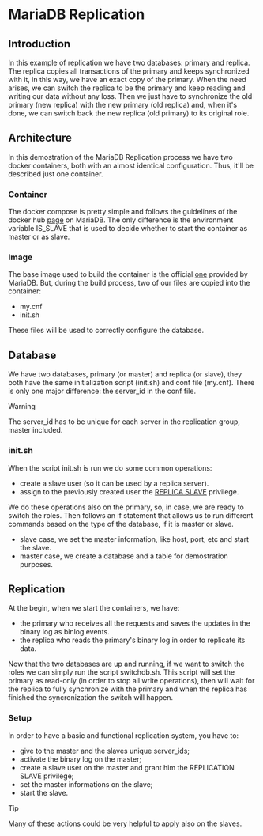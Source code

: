 
# MariaDB Replication

## Introduction

In this example of replication we have two databases: primary and replica.
The replica copies all transactions of the primary and keeps synchronized with it, in this way, we have an exact copy of the primary.
When the need arises, we can switch the replica to be the primary and keep reading and writing our data without any loss.
Then we just have to synchronize the old primary (new replica) with the new primary (old replica) and, when it's done, we can switch back the new replica (old primary) to its original role.

## Architecture

In this demostration of the MariaDB Replication process we have two docker containers, both with an almost identical configuration. Thus, it'll be described just one container.

### Container

The docker compose is pretty simple and follows the guidelines of the docker hub [page](https://hub.docker.com/_/mariadb) on MariaDB. The only difference is the environment variable IS_SLAVE that is used to decide whether to start the container as master or as slave.

### Image

The base image used to build the container is the official [one](https://hub.docker.com/_/mariadb) provided by MariaDB.
But, during the build process, two of our files are copied into the container:
- my.cnf
- init.sh

These files will be used to correctly configure the database.

## Database

We have two databases, primary (or master) and replica (or slave), they both have the same initialization script (init.sh) and conf file (my.cnf).
There is only one major difference: the server_id in the conf file.

> [!WARNING]
> The server_id has to be unique for each server in the replication group, master included.

### init.sh

When the script init.sh is run we do some common operations:
- create a slave user (so it can be used by a replica server).
- assign to the previously created user the [REPLICA SLAVE](https://dev.mysql.com/doc/refman/8.0/en/privileges-provided.html#priv_replication-slave) privilege.

We do these operations also on the primary, so, in case, we are ready to switch the roles.
Then follows an if statement that allows us to run different commands based on the type of the database, if it is master or slave.
- slave case, we set the master information, like host, port, etc and start the slave.
- master case, we create a database and a table for demostration purposes.

## Replication

At the begin, when we start the containers, we have:
- the primary who receives all the requests and saves the updates in the binary log as binlog events.
- the replica who reads the primary's binary log in order to replicate its data.

Now that the two databases are up and running, if we want to switch the roles we can simply run the script switchdb.sh.
This script will set the primary as read-only (in order to stop all write operations), then will wait for the replica to fully synchronize with the primary and when the replica has finished the syncronization the switch will happen.

### Setup

In order to have a basic and functional replication system, you have to:
- give to the master and the slaves unique server_ids;
- activate the binary log on the master;
- create a slave user on the master and grant him the REPLICATION SLAVE privilege;
- set the master informations on the slave;
- start the slave.

> [!TIP]
> Many of these actions could be very helpful to apply also on the slaves.


